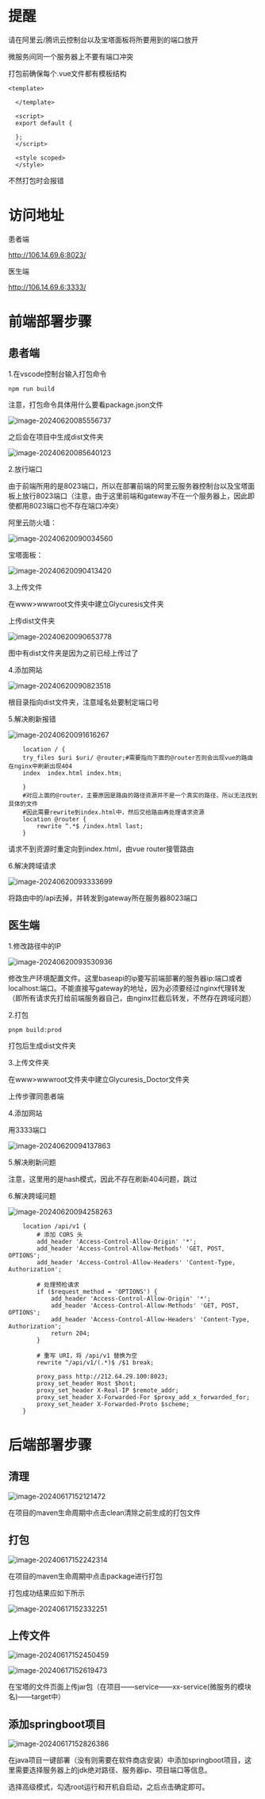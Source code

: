 # 提醒

请在阿里云/腾讯云控制台以及宝塔面板将所要用到的端口放开

微服务间同一个服务器上不要有端口冲突

打包前确保每个.vue文件都有模板结构

```
<template>

  </template>
  
  <script>
  export default {

  };
  </script>
  
  <style scoped>
  </style>
```

不然打包时会报错

# 访问地址

患者端

http://106.14.69.6:8023/

医生端

http://106.14.69.6:3333/

# 前端部署步骤

## 患者端

1.在vscode控制台输入打包命令

```
npm run build
```

注意，打包命令具体用什么要看package.json文件

![image-20240620085556737](部署文档.assets/image-20240620085556737.png)

之后会在项目中生成dist文件夹

![image-20240620085640123](部署文档.assets/image-20240620085640123.png)

2.放行端口

由于前端所用的是8023端口，所以在部署前端的阿里云服务器控制台以及宝塔面板上放行8023端口（注意，由于这里前端和gateway不在一个服务器上，因此即使都用8023端口也不存在端口冲突）

阿里云防火墙：

![image-20240620090034560](部署文档.assets/image-20240620090034560.png)

宝塔面板：

![image-20240620090413420](部署文档.assets/image-20240620090413420.png)

3.上传文件

在www>wwwroot文件夹中建立Glycuresis文件夹

上传dist文件夹

![image-20240620090653778](部署文档.assets/image-20240620090653778.png)

图中有dist文件夹是因为之前已经上传过了

4.添加网站

![image-20240620090823518](部署文档.assets/image-20240620090823518.png)

根目录指向dist文件夹，注意域名处要制定端口号

5.解决刷新报错

![image-20240620091616267](部署文档.assets/image-20240620091616267.png)

```
    location / {
    try_files $uri $uri/ @router;#需要指向下面的@router否则会出现vue的路由在nginx中刷新出现404
    index  index.html index.htm;
      
    }
    #对应上面的@router，主要原因是路由的路径资源并不是一个真实的路径，所以无法找到具体的文件
    #因此需要rewrite到index.html中，然后交给路由再处理请求资源
    location @router {
        rewrite ^.*$ /index.html last;
    }
```

请求不到资源时重定向到index.html，由vue router接管路由

6.解决跨域请求

![image-20240620093333699](部署文档.assets/image-20240620093333699.png)

将路由中的/api去掉，并转发到gateway所在服务器8023端口

## 医生端

1.修改路径中的IP

![image-20240620093530936](部署文档.assets/image-20240620093530936.png)

修改生产环境配置文件。这里baseapi的ip要写前端部署的服务器ip:端口或者localhost:端口。不能直接写gateway的地址，因为必须要经过nginx代理转发（即所有请求先打给前端服务器自己，由nginx拦截后转发，不然存在跨域问题）

2.打包

```
pnpm build:prod
```

打包后生成dist文件夹

3.上传文件夹

在www>wwwroot文件夹中建立Glycuresis_Doctor文件夹

上传步骤同患者端

4.添加网站

用3333端口

![image-20240620094137863](部署文档.assets/image-20240620094137863.png)

5.解决刷新问题

注意，这里用的是hash模式，因此不存在刷新404问题，跳过

6.解决跨域问题

![image-20240620094258263](部署文档.assets/image-20240620094258263.png)

```
    location /api/v1 {
        # 添加 CORS 头
        add_header 'Access-Control-Allow-Origin' '*';
        add_header 'Access-Control-Allow-Methods' 'GET, POST, OPTIONS';
        add_header 'Access-Control-Allow-Headers' 'Content-Type, Authorization';

        # 处理预检请求
        if ($request_method = 'OPTIONS') {
            add_header 'Access-Control-Allow-Origin' '*';
            add_header 'Access-Control-Allow-Methods' 'GET, POST, OPTIONS';
            add_header 'Access-Control-Allow-Headers' 'Content-Type, Authorization';
            return 204;
        }

        # 重写 URI，将 /api/v1 替换为空
        rewrite ^/api/v1/(.*)$ /$1 break;

        proxy_pass http://212.64.29.100:8023;
        proxy_set_header Host $host;
        proxy_set_header X-Real-IP $remote_addr;
        proxy_set_header X-Forwarded-For $proxy_add_x_forwarded_for;
        proxy_set_header X-Forwarded-Proto $scheme;
    }
```



# 后端部署步骤

## 清理

![image-20240617152121472](部署文档.assets/image-20240617152121472.png)

在项目的maven生命周期中点击clean清除之前生成的打包文件

## 打包

![image-20240617152242314](部署文档.assets/image-20240617152242314.png)

在项目的maven生命周期中点击package进行打包

打包成功结果应如下所示

![image-20240617152332251](部署文档.assets/image-20240617152332251.png)

## 上传文件

![image-20240617152450459](部署文档.assets/image-20240617152450459-17186090910841.png)

![image-20240617152619473](部署文档.assets/image-20240617152619473.png)

在宝塔的文件页面上传jar包（在项目——service——xx-service(微服务的模块名)——target中）

## 添加springboot项目

![image-20240617152826386](部署文档.assets/image-20240617152826386.png)

在java项目一键部署（没有则需要在软件商店安装）中添加springboot项目，这里需要选择服务器上的jdk绝对路径、服务器ip、项目端口等信息。

选择高级模式，勾选root运行和开机自启动，之后点击确定即可。